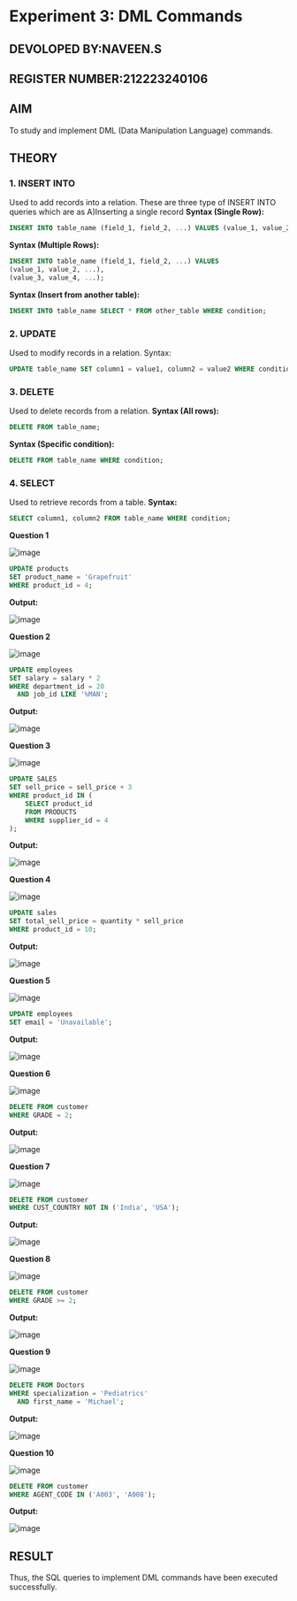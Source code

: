 # Experiment 3: DML Commands

## DEVOLOPED BY:NAVEEN.S
## REGISTER NUMBER:212223240106

## AIM
To study and implement DML (Data Manipulation Language) commands.

## THEORY

### 1. INSERT INTO
Used to add records into a relation.
These are three type of INSERT INTO queries which are as
A)Inserting a single record
**Syntax (Single Row):**
```sql
INSERT INTO table_name (field_1, field_2, ...) VALUES (value_1, value_2, ...);
```
**Syntax (Multiple Rows):**
```sql
INSERT INTO table_name (field_1, field_2, ...) VALUES
(value_1, value_2, ...),
(value_3, value_4, ...);
```
**Syntax (Insert from another table):**
```sql
INSERT INTO table_name SELECT * FROM other_table WHERE condition;
```
### 2. UPDATE
Used to modify records in a relation.
Syntax:
```sql
UPDATE table_name SET column1 = value1, column2 = value2 WHERE condition;
```
### 3. DELETE
Used to delete records from a relation.
**Syntax (All rows):**
```sql
DELETE FROM table_name;
```
**Syntax (Specific condition):**
```sql
DELETE FROM table_name WHERE condition;
```
### 4. SELECT
Used to retrieve records from a table.
**Syntax:**
```sql
SELECT column1, column2 FROM table_name WHERE condition;
```
**Question 1**

![image](https://github.com/user-attachments/assets/3fb5b196-fd57-4e9c-8d03-4e445dacb453)


```sql
UPDATE products
SET product_name = 'Grapefruit'
WHERE product_id = 4;
```

**Output:**

![image](https://github.com/user-attachments/assets/450e752a-8c92-4174-94ef-f60a21dce154)


**Question 2**

![image](https://github.com/user-attachments/assets/58478acf-17ff-41bf-805b-a990e525e4a8)


```sql
UPDATE employees
SET salary = salary * 2
WHERE department_id = 20
  AND job_id LIKE '%MAN';
```

**Output:**

![image](https://github.com/user-attachments/assets/cd7d0fc7-ea44-4d43-aae0-0d8f5c592dde)

**Question 3**

![image](https://github.com/user-attachments/assets/a5cc9cd3-1df5-443d-b76b-55953b47d747)


```sql
UPDATE SALES
SET sell_price = sell_price + 3
WHERE product_id IN (
    SELECT product_id 
    FROM PRODUCTS 
    WHERE supplier_id = 4
);
```

**Output:**

![image](https://github.com/user-attachments/assets/4154d858-e973-4537-aa69-9f77dcad49e9)


**Question 4**

![image](https://github.com/user-attachments/assets/aa005081-072e-4412-8adb-6f500afeb345)


```sql
UPDATE sales
SET total_sell_price = quantity * sell_price
WHERE product_id = 10;
```

**Output:**

![image](https://github.com/user-attachments/assets/a8ddecbd-e86a-480f-b302-3c8e0bdec3a5)


**Question 5**

![image](https://github.com/user-attachments/assets/4851b1e3-8122-4449-85f2-a87cf346ca0a)


```sql
UPDATE employees
SET email = 'Unavailable';
```

**Output:**

![image](https://github.com/user-attachments/assets/61fe882b-be3b-4d18-9d74-055e18806cbe)


**Question 6**

![image](https://github.com/user-attachments/assets/cf249de4-51d1-4571-b684-3cbcabf18f1e)


```sql
DELETE FROM customer
WHERE GRADE = 2;
```

**Output:**

![image](https://github.com/user-attachments/assets/b3b16aa3-a2d2-4974-9955-ed1a57cd9156)

**Question 7**

![image](https://github.com/user-attachments/assets/4065dd95-30d9-43f4-a790-ff72adce9e33)


```sql
DELETE FROM customer
WHERE CUST_COUNTRY NOT IN ('India', 'USA');
```

**Output:**

![image](https://github.com/user-attachments/assets/f4560ca2-1fbc-476d-b647-33d71db7d372)


**Question 8**

![image](https://github.com/user-attachments/assets/7f7a74a1-870f-4a1f-8b31-df3bc457e045)


```sql
DELETE FROM customer
WHERE GRADE >= 2;
```

**Output:**

![image](https://github.com/user-attachments/assets/1e0da64d-81c1-4493-aed7-9e30ea6eef28)


**Question 9**

![image](https://github.com/user-attachments/assets/6582b276-3672-4426-b317-7549c9b32a9d)


```sql
DELETE FROM Doctors
WHERE specialization = 'Pediatrics'
  AND first_name = 'Michael';
```

**Output:**

![image](https://github.com/user-attachments/assets/2d9ca326-978a-42e2-a707-7b52de0a1324)

**Question 10**

![image](https://github.com/user-attachments/assets/5cdc5453-a0c6-4290-b442-dffb772c27e9)


```sql
DELETE FROM customer
WHERE AGENT_CODE IN ('A003', 'A008');
```

**Output:**

![image](https://github.com/user-attachments/assets/46f39bd1-21b8-4724-b47b-53099e272de6)


## RESULT
Thus, the SQL queries to implement DML commands have been executed successfully.
